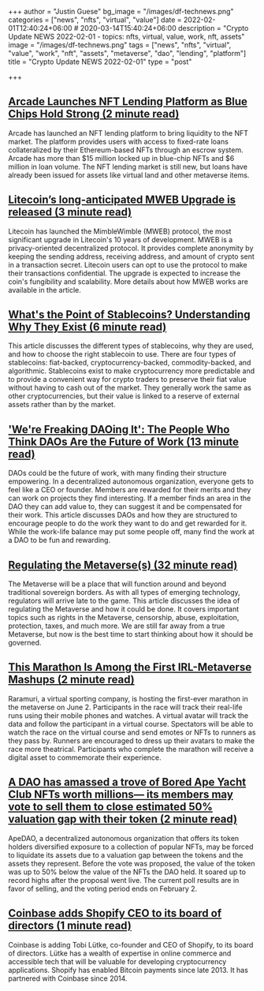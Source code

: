 +++
author = "Justin Guese"
bg_image = "/images/df-technews.png"
categories = ["news", "nfts", "virtual", "value"]
date = 2022-02-01T12:40:24+06:00 # 2020-03-14T15:40:24+06:00
description = "Crypto Update NEWS 2022-02-01 - topics: nfts, virtual, value, work, nft, assets"
image = "/images/df-technews.png"
tags = ["news", "nfts", "virtual", "value", "work", "nft", "assets", "metaverse", "dao", "lending", "platform"]
title = "Crypto Update NEWS 2022-02-01"
type = "post"

+++

## [Arcade Launches NFT Lending Platform as Blue Chips Hold Strong (2 minute read)](https://www.coindesk.com/business/2022/01/31/arcade-launches-nft-lending-platform-as-blue-chips-hold-strong/)

Arcade has launched an NFT lending platform to bring liquidity to the NFT market. The platform provides users with access to fixed-rate loans collateralized by their Ethereum-based NFTs through an escrow system. Arcade has more than $15 million locked up in blue-chip NFTs and $6 million in loan volume. The NFT lending market is still new, but loans have already been issued for assets like virtual land and other metaverse items.

## [Litecoin’s long-anticipated MWEB Upgrade is released (3 minute read)](https://cryptoslate.com/litecoins-long-anticipated-mweb-upgrade-is-released/)

Litecoin has launched the MimbleWimble (MWEB) protocol, the most significant upgrade in Litecoin's 10 years of development. MWEB is a privacy-oriented decentralized protocol. It provides complete anonymity by keeping the sending address, receiving address, and amount of crypto sent in a transaction secret. Litecoin users can opt to use the protocol to make their transactions confidential. The upgrade is expected to increase the coin's fungibility and scalability. More details about how MWEB works are available in the article.

## [What's the Point of Stablecoins? Understanding Why They Exist (6 minute read)](https://www.coindesk.com/learn/whats-the-point-of-stablecoins-understanding-why-they-exist/)

This article discusses the different types of stablecoins, why they are used, and how to choose the right stablecoin to use. There are four types of stablecoins: fiat-backed, cryptocurrency-backed, commodity-backed, and algorithmic. Stablecoins exist to make cryptocurrency more predictable and to provide a convenient way for crypto traders to preserve their fiat value without having to cash out of the market. They generally work the same as other cryptocurrencies, but their value is linked to a reserve of external assets rather than by the market.

## ['We're Freaking DAOing It': The People Who Think DAOs Are the Future of Work (13 minute read)](https://www.coindesk.com/layer2/2022/01/31/were-freaking-daoing-it-the-people-who-think-daos-are-the-future-of-work/)

DAOs could be the future of work, with many finding their structure empowering. In a decentralized autonomous organization, everyone gets to feel like a CEO or founder. Members are rewarded for their merits and they can work on projects they find interesting. If a member finds an area in the DAO they can add value to, they can suggest it and be compensated for their work. This article discusses DAOs and how they are structured to encourage people to do the work they want to do and get rewarded for it. While the work-life balance may put some people off, many find the work at a DAO to be fun and rewarding.

## [Regulating the Metaverse(s) (32 minute read)](https://mirror.xyz/0x81dB200eD62Ce664B911C211b55F836a208Df868/n-8osyXEl8Dzv_qnrBR1ICdxF55zdIMLP6OI3yU9igY?tpcc=nltermsheet)

The Metaverse will be a place that will function around and beyond traditional sovereign borders. As with all types of emerging technology, regulators will arrive late to the game. This article discusses the idea of regulating the Metaverse and how it could be done. It covers important topics such as rights in the Metaverse, censorship, abuse, exploitation, protection, taxes, and much more. We are still far away from a true Metaverse, but now is the best time to start thinking about how it should be governed.

## [This Marathon Is Among the First IRL-Metaverse Mashups (2 minute read)](https://www.coindesk.com/tech/2022/01/31/this-marathon-is-among-the-first-irl-metaverse-mashups/)

Raramuri, a virtual sporting company, is hosting the first-ever marathon in the metaverse on June 2. Participants in the race will track their real-life runs using their mobile phones and watches. A virtual avatar will track the data and follow the participant in a virtual course. Spectators will be able to watch the race on the virtual course and send emotes or NFTs to runners as they pass by. Runners are encouraged to dress up their avatars to make the race more theatrical. Participants who complete the marathon will receive a digital asset to commemorate their experience.

## [A DAO has amassed a trove of Bored Ape Yacht Club NFTs worth millions— its members may vote to sell them to close estimated 50% valuation gap with their token (2 minute read)](https://markets.businessinsider.com/news/currencies/apedao-token-bored-ape-yacht-club-nft-sell-vote-valuation-2022-1)

ApeDAO, a decentralized autonomous organization that offers its token holders diversified exposure to a collection of popular NFTs, may be forced to liquidate its assets due to a valuation gap between the tokens and the assets they represent. Before the vote was proposed, the value of the token was up to 50% below the value of the NFTs the DAO held. It soared up to record highs after the proposal went live. The current poll results are in favor of selling, and the voting period ends on February 2.

## [Coinbase adds Shopify CEO to its board of directors (1 minute read)](https://www.axios.com/coinbase-adds-shopify-ceo-board-directors-1a3a73e3-9583-47d8-b1e6-0d0eb8d0a564.html)

Coinbase is adding Tobi Lütke, co-founder and CEO of Shopify, to its board of directors. Lütke has a wealth of expertise in online commerce and accessible tech that will be valuable for developing cryptocurrency applications. Shopify has enabled Bitcoin payments since late 2013. It has partnered with Coinbase since 2014.


